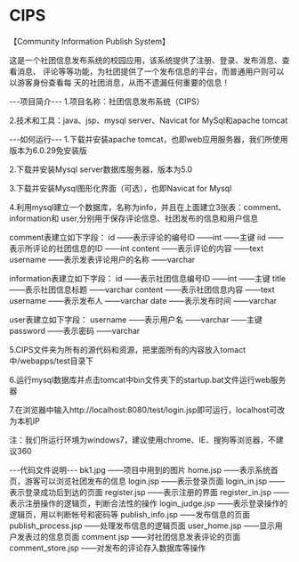 CIPS
====

【Community Information Publish System】

这是一个社团信息发布系统的校园应用，该系统提供了注册、登录、发布消息、查看消息、
评论等等功能，为社团提供了一个发布信息的平台，而普通用户则可以以游客身份查看每
天的社团消息，从而不遗漏任何重要的信息！

---项目简介---
1.项目名称：社团信息发布系统（CIPS）

2.技术和工具：java、jsp、mysql server、Navicat for MySql和apache tomcat


---如何运行---
1.下载并安装apache tomcat，也即web应用服务器，我们所使用版本为6.0.29免安装版

2.下载并安装Mysql server数据库服务器，版本为5.0

3.下载并安装Mysql图形化界面（可选），也即Navicat for Mysql

4.利用mysql建立一个数据库，名称为info，并且在上面建立3张表：comment、information和
  user,分别用于保存评论信息、社团发布的信息和用户信息

  comment表建立如下字段：
  id       ——表示评论的编号ID          ——int		——主键
  iid      ——表示所评论的社团信息的ID	——int
  content  ——表示评论的内容            ——text
  username ——表示发表评论用户的名称	——varchar

  information表建立如下字段：
  id       ——表示社团信息编号ID		——int		——主键
  title    ——表示社团信息标题		——varchar
  content  ——表示社团信息内容		——text
  username ——表示发布人		——varchar
  date     ——表示发布时间		——varchar

  user表建立如下字段：
  username ——表示用户名		——varchar	——主键
  password ——表示密码			——varchar

5.CIPS文件夹为所有的源代码和资源，把里面所有的内容放入tomact中/webapps/test目录下

6.运行mysql数据库并点击tomcat中bin文件夹下的startup.bat文件运行web服务器

7.在浏览器中输入http://localhost:8080/test/login.jsp即可运行，localhost可改为本机IP

注：我们所运行环境为windows7，建议使用chrome、IE、搜狗等浏览器，不建议360


---代码文件说明---
bk1.jpg			——项目中用到的图片
home.jsp		——表示系统首页，游客可以浏览社团发布的信息
login.jsp		——表示登录页面
login_in.jsp		——表示登录成功后到达的页面
register.jsp		——表示注册的界面
register_in.jsp		——表示注册操作的逻辑页，判断合法性的操作
login_judge.jsp		——表示登录操作的逻辑页，用以判断帐号和密码等
publish_info.jsp	——发布信息的页面
publish_process.jsp	——处理发布信息的逻辑页面
user_home.jsp		——显示用户发表过的信息页面
comment.jsp		——对社团信息发表评论的页面
comment_store.jsp	——对发布的评论存入数据库等操作
